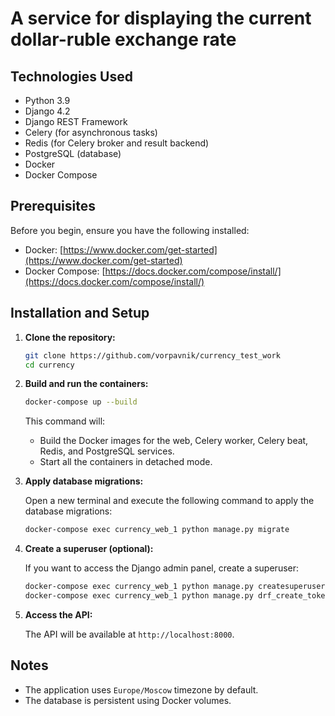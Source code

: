 # A service for displaying the current dollar-ruble exchange rate

## Technologies Used

*   Python 3.9
*   Django 4.2
*   Django REST Framework
*   Celery (for asynchronous tasks)
*   Redis (for Celery broker and result backend)
*   PostgreSQL (database)
*   Docker
*   Docker Compose

## Prerequisites

Before you begin, ensure you have the following installed:

*   Docker: [https://www.docker.com/get-started](https://www.docker.com/get-started)
*   Docker Compose: [https://docs.docker.com/compose/install/](https://docs.docker.com/compose/install/)

## Installation and Setup

1.  **Clone the repository:**

    ```bash
    git clone https://github.com/vorpavnik/currency_test_work
    cd currency
    ```

2.  **Build and run the containers:**

    ```bash
    docker-compose up --build
    ```

    This command will:

    *   Build the Docker images for the web, Celery worker, Celery beat, Redis, and PostgreSQL services.
    *   Start all the containers in detached mode.

3.  **Apply database migrations:**

    Open a new terminal and execute the following command to apply the database migrations:

    ```bash
    docker-compose exec currency_web_1 python manage.py migrate
    ```

4.  **Create a superuser (optional):**

    If you want to access the Django admin panel, create a superuser:

    ```bash
    docker-compose exec currency_web_1 python manage.py createsuperuser
    docker-compose exec currency_web_1 python manage.py drf_create_token # for auth from token
    ```

5.  **Access the API:**

    The API will be available at `http://localhost:8000`.

## Notes

*   The application uses `Europe/Moscow` timezone by default.
*   The database is persistent using Docker volumes.